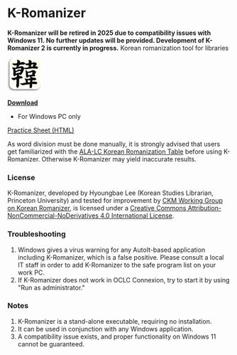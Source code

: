 # K-Romanizer
**K-Romanizer will be retired in 2025 due to compatibility issues with Windows 11. No further updates will be provided. Development of K-Romanizer 2 is currently in progress.**
Korean romanization tool for libraries

<img src="./HAN.jpg" style="width: 75px">

**[Download](https://github.com/pulibrary/K-Romanizer/releases/latest/download/K-Romanizer.exe)**
- For Windows PC only

[Practice Sheet (HTML)](http://www.princeton.edu/~hyoungl/public/K-Romanizer.html)

As word division must be done manually, it is strongly advised that users get familiarized with the [ALA-LC Korean Romanization Table](https://www.loc.gov/catdir/cpso/romanization/korean.pdf) before using K-Romanizer. Otherwise K-Romanizer may yield inaccurate results.

### License
K-Romanizer, developed by Hyoungbae Lee (Korean Studies Librarian, Princeton University) and tested for improvement by [CKM Working Group on Korean Romanizer](http://www.eastasianlib.org/ckm/subcommittees.html#workinggroup), is licensed under a [Creative Commons Attribution-NonCommercial-NoDerivatives 4.0 International License](https://creativecommons.org/licenses/by-nc-nd/4.0/).

### Troubleshooting
 1) Windows gives a virus warning for any AutoIt-based application including K-Romanizer, which is a false positive. Please consult a local IT staff in order to add K-Romanizer to the safe program list on your work PC.
 2) If K-Romanizer does not work in OCLC Connexion, try to start it by using "Run as administrator."

### Notes
 1) K-Romanizer is a stand-alone executable, requiring no installation.
 2) It can be used in conjunction with any Windows application.
 3) A compatibility issue exists, and proper functionality on Windows 11 cannot be guaranteed.

